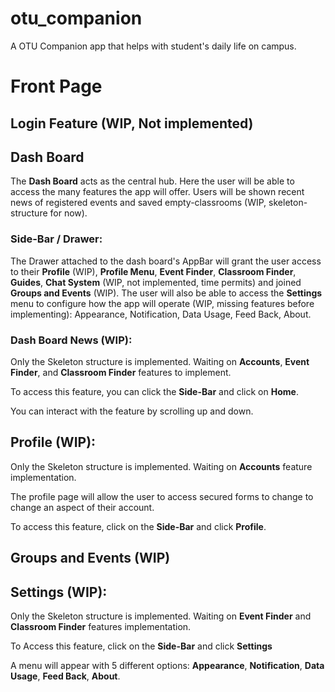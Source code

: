 # otu_companion

A OTU Companion app that helps with student's daily life on campus.

# Front Page

## Login Feature (WIP, Not implemented)

## Dash Board

The __Dash Board__ acts as the central hub. Here the user will be able to access the many features the app will offer. Users will be shown recent news of registered events and saved empty-classrooms (WIP, skeleton-structure for now).

### Side-Bar / Drawer:

The Drawer attached to the dash board's AppBar will grant the user access to their __Profile__ (WIP), __Profile Menu__, __Event Finder__, __Classroom Finder__, __Guides__, __Chat System__ (WIP, not implemented, time permits) and joined __Groups and Events__ (WIP). The user will also be able to access the __Settings__ menu to configure how the app will operate (WIP, missing features before implementing): Appearance, Notification, Data Usage, Feed Back, About.

### Dash Board News (WIP):

Only the Skeleton structure is implemented. Waiting on __Accounts__, __Event Finder__, and __Classroom Finder__ features to implement. 

To access this feature, you can click the __Side-Bar__ and click on __Home__. 

You can interact with the feature by scrolling up and down.

## Profile (WIP):

Only the Skeleton structure is implemented. Waiting on __Accounts__ feature implementation. 

The profile page will allow the user to access secured forms to change to change an aspect of their account. 

To access this feature, click on the __Side-Bar__ and click __Profile__.

## Groups and Events (WIP)

## Settings (WIP):

Only the Skeleton structure is implemented. Waiting on __Event Finder__ and __Classroom Finder__ features implementation.

To Access this feature, click on the __Side-Bar__ and click __Settings__ 

A menu will appear with 5 different options: __Appearance__, __Notification__, __Data Usage__, __Feed Back__, __About__.
